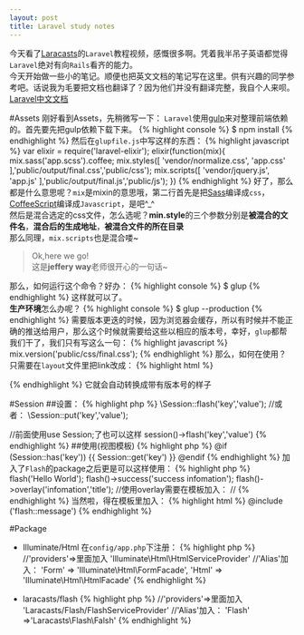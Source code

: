 ```yaml
---
layout: post
title: Laravel study notes
---
```


今天看了[Laracasts](http://laracasts)的`Laravel`教程视频，感慨很多啊。凭着我半吊子英语都觉得`Laravel`绝对有向`Rails`看齐的能力。   
今天开始做一些小的笔记。顺便也把英文文档的笔记写在这里。供有兴趣的同学参考吧。话说我为毛要把文档也翻译了？因为他们并没有翻译完整，我自个人来呗。[Laravel中文文档](http://golaravel.com)

#Assets
刚好看到Assets，先稍微写一下：
`Laravel`使用[gulp](http://gulpjs.com)来对整理前端依赖的。首先要先把gulp依赖下载下来。
{% highlight console %}
$ npm install
{% endhighlight %}
然后在`glupfile.js`中写这样的东西：
{% highlight javascript %}
var elixir = require('laravel-elixir');
elixir(function(mix){
	mix.sass('app.scss').coffee;
	mix.styles([
		'vendor/normalize.css',
		'app.css'
	],'public/output/final.css','public/css');
	mix.scripts([
		'vendor/jquery.js',
		'app.js'
	],'public/output/final.js','public/js');
})
{% endhighlight %}
好了，那么都是什么意思呢？`mix`是mixin的意思哦，第二行首先是把[Sass](http://sass-lang.com)编译成`css`，[CoffeeScript](http://coffee-script.org)编译成`Javascript`，是吧^_^   
然后是混合选定的css文件，怎么选呢？**min.style**的三个参数分别是**被混合的文件名**，**混合后的生成地址**，**被混合文件的所在目录**   
那么同理，`mix.scripts`也是混合喽~   
> Ok,here we go!   
这是**jeffery way**老师很开心的一句话~   

那么，如何运行这个命令？好办：
{% highlight console %}
$ glup
{% endhighlight %}
这样就可以了。   
**生产环境**怎么办呢？
{% highlight console %}
$ glup --production
{% endhighlight %}
需要版本更迭的时候，因为浏览器会缓存，所以有时候并不能正确的推送给用户，那么这个时候就需要给这些以相应的版本号，幸好，`glup`都帮我们干了，我们只有写这么一句：
{% highlight javascript %}
mix.version('public/css/final.css');
{% endhighlight %}
那么，如何在使用？   
只需要在`layout`文件里把link改成：
{% highlight html %}
<link rel="stylesheet" href="\{\{ clixir('css/final.css') \}\}">
{% endhighlight %}
它就会自动转换成带有版本号的样子

#Session
##设置：
{% highlight php %}
\Session::flash('key','value');
//或者：
\Session::put('key','value');

//前面使用use Session;了也可以这样
session()->flash('key','value')
{% endhighlight %}
##使用(视图模板)
{% highlight php %}
@if (Session::has('key'))
	\{\{ Session::get('key') \}\}
@endif
{% endhighlight %}
加入了`Flash`的package之后更是可以这样使用：
{% highlight php %}
flash('Hello World');
flash()->success('success infomation');
flash()->overlay('infomation','title');
//使用overlay需要在模板加入：
//<script>$('#flash-overlay-modal').modal()</script>
{% endhighlight %}
当然啦，得在模板里加入：
{% highlight html %}
@include ('flash::message')
{% endhighlight %}

#Package
* Illuminate/Html
在`config/app.php`下注册：
{% highlight php %}
\/\/'providers'=>里面加入
'Illuminate\\Html\\HtmlServiceProvider'
\/\/'Alias'加入：
'Form' => 'Illuminate\Html\FormFacade',
'Html' => 'Illuminate\Html\HtmlFacade'
{% endhighlight %}

* laracasts/flash
{% highlight php %}
\/\/'providers'=>里面加入
'Laracasts\/Flash\/FlashServiceProvider'
\/\/'Alias'加入：
'Flash' =>'Laracasts\\Flash\\Falsh'
{% endhighlight %}